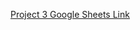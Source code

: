 [Project 3 Google Sheets Link](https://docs.google.com/spreadsheets/d/1_MnH4fiFSosIR9M8HlpWC5gCmg8nW_FIXkcyieqBtME/edit?usp=sharing)
